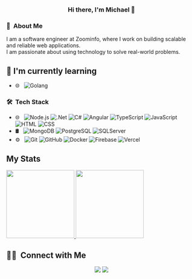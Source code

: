 
<h3 align="center">
Hi there, I'm Michael 👋
</h3>

### 🚀 &nbsp;About Me 

I am a software engineer at Zoominfo, where I work on building scalable and reliable web applications.</br>
I am passionate about using technology to solve real-world problems.

## 🌱 I'm currently learning

- 🌐 &nbsp;
  ![Golang](https://img.shields.io/badge/-golang-333333?style=flat&logo=go)

### 🛠 &nbsp;Tech Stack

- 🌐 &nbsp;
  ![Node.js](https://img.shields.io/badge/-Node.js-333333?style=flat&logo=node.js)
  ![.Net](https://img.shields.io/badge/-Dotnet-333333?style=flat&logo=dotnet)
  ![C#](https://img.shields.io/badge/-Csharp-333333?style=flat&logo=csharp)
  ![Angular](https://img.shields.io/badge/-Angular-333333?style=flat&logo=angular)
  ![TypeScript](https://img.shields.io/badge/-Typescript-333333?style=flat&logo=typescript)
  ![JavaScript](https://img.shields.io/badge/-JavaScript-333333?style=flat&logo=javascript)
  ![HTML](https://img.shields.io/badge/-HTML-333333?style=flat&logo=HTML5)
  ![CSS](https://img.shields.io/badge/-CSS-333333?style=flat&logo=CSS3&logoColor=1572B6)
- 🛢 &nbsp;
  ![MongoDB](https://img.shields.io/badge/-MongoDB-333333?style=flat&logo=mongodb)
  ![PostgreSQL](https://img.shields.io/badge/-PostgreSQL-333333?style=flat&logo=postgresql)
  ![SQLServer](https://img.shields.io/badge/-SqlServer-333333?style=flat&logo=microsoft-sql-server)
- ⚙️ &nbsp;
  ![Git](https://img.shields.io/badge/-Git-333333?style=flat&logo=git)
  ![GitHub](https://img.shields.io/badge/-GitHub-333333?style=flat&logo=github)
  ![Docker](https://img.shields.io/badge/-Docker-333333?style=flat&logo=docker)
  ![Firebase](https://img.shields.io/badge/-Firebase-333333?style=flat&logo=firebase)
  ![Vercel](https://img.shields.io/badge/-Vercel-333333?style=flat&logo=vercel)


## My Stats
<p>
<a href="https://github.com/MichaelTolchinsky">
  <img height="180em" src="https://github-readme-stats.vercel.app/api?username=MichaelTolchinsky&show_icons=true&theme=react" />
  <img height="180em" src="https://github-readme-stats-eight-theta.vercel.app/api/top-langs/?username=MichaelTolchinsky&theme=react&layout=compact&langs_count=8&hide=scss,cmake,vue" />
</a>
</p>

##  🤝🏻 &nbsp;Connect with Me

<p align="center">
<a href="https://www.linkedin.com/in/michaeltol" target="_blank"><img src="https://img.shields.io/badge/-Michael%20Tolchinsky-0077B5?style=flat-square&logo=Linkedin&logoColor=white"/></a>
<a href="mailto:mishatolchinski@gamil.com" target="_blank"><img src="https://img.shields.io/badge/-mishatolchinski@gamil.com-D14836?style=flat-square&logo=Gmail&logoColor=white"/></a>
</p>

